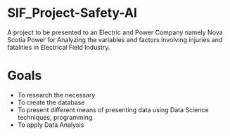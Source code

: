 # SIF_Project-Safety-AI
A project to be presented to an Electric and Power Company namely Nova Scotia Power for Analyzing the variables and factors involving injuries and fatalities in Electrical Field Industry.  

# Goals
- To research the necessary 
- To create the database 
- To present different means of presenting data using Data Science techniques, programming
- To apply Data Analysis
